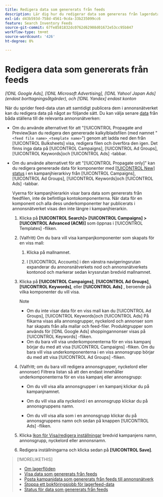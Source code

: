 ```yaml
---
title: Redigera data som genererats från feeds
description: Lär dig hur du redigerar data som genereras från lagerdataflöden.
exl-id: d43b593d-758d-4561-9cda-33b235099cc6
feature: Search Inventory Feeds
source-git-commit: 67fe8581832dc0762d62908d01672e53cc95b847
workflow-type: tm+mt
source-wordcount: '426'
ht-degree: 0%

---
```


# Redigera data som genererats från feeds

*[!DNL Google Ads], [!DNL Microsoft Advertising], [!DNL Yahoo! Japan Ads] (endast borttagningsåtgärder), och [!DNL Yandex] endast konton*

När du sprider feed-data utan att samtidigt publicera dem i annonsnätverket kan du redigera data på något av följande sätt. Du kan välja senare [data](propagated-data-post.md) från båda ställena till de relevanta annonsnätverken:

* Om du använde alternativet för att &quot;[!UICONTROL Propagate and Preview]kan du redigera den genererade kalkylbladsfilen (med namnet &quot;`<feed file name>_<template name>`&quot;) genom att ladda ned den från [!UICONTROL Bulksheets] visa, redigera filen och överföra den igen. Det finns inga data på [!UICONTROL Campaigns], [!UICONTROL Ad Groups], [!UICONTROL Keywords]och [!UICONTROL Ads] -tabbar.

* Om du använde alternativet för att &quot;[!UICONTROL Propagate only]&quot; kan du redigera genererade data för komponenter med [[!UICONTROL New] status](propagated-data-status.md) i en kampanjhierarkivy från [!UICONTROL Campaigns], [!UICONTROL Ad Groups], [!UICONTROL Keywords]och [!UICONTROL Ads] -tabbar.

  Vyerna för kampanjhierarkin visar bara data som genererats från feedfilen, inte de befintliga kontokomponenterna. När data för en komponent och alla dess underkomponenter har publicerats i annonsnätverket visas den inte längre i kampanjhierarkin.

   1. Klicka på **[!UICONTROL Search]> [!UICONTROL Campaigns] >[!UICONTROL Advanced (ACM)]** som öppnas i [!UICONTROL Templates] -fliken.

   1. (Valfritt) Om du bara vill visa kampanjkomponenter som skapats för en viss mall:

      1. Klicka på mallnamnet.

      1. I [!UICONTROL Accounts] i den vänstra navigeringsrutan expanderar du annonsnätverkets nod och annonsnätverkets kontonod och markerar sedan kryssrutan bredvid mallnamnet.

   1. Klicka på **[!UICONTROL Campaigns]**, **[!UICONTROL Ad Groups]**, **[!UICONTROL Keywords]**, eller **[!UICONTROL Ads]** , beroende på vilka komponenter du vill visa.

      >[!NOTE]
      >
      >* Om du inte visar data för en viss mall kan du [!UICONTROL Ad Groups], [!UICONTROL Keywords]och [!UICONTROL Ads] På flikarna visas alla annonsgrupper, nyckelord och annonser som har skapats från alla mallar och feed-filer. Produktgrupper som används för [!DNL Google Ads] shoppingannonser visas på [!UICONTROL Keywords] -fliken.
      >* Om du bara vill visa underkomponenterna för en viss kampanj börjar du med att visa [!UICONTROL Campaigns] -fliken. Om du bara vill visa underkomponenterna i en viss annonsgrupp börjar du med att visa [!UICONTROL Ad Groups] -fliken.

   1. (Valfritt; om du bara vill redigera annonsgrupper, nyckelord eller annonser) Filtrera listan så att den endast innehåller underkomponenterna för en viss kampanj eller annonsgrupp:

      * Om du vill visa alla annonsgrupper i en kampanj klickar du på kampanjnamnet.

      * Om du vill visa alla nyckelord i en annonsgrupp klickar du på annonsgruppens namn.

      * Om du vill visa alla som i en annonsgrupp klickar du på annonsgruppens namn och sedan på knappen [!UICONTROL Ads] -fliken.

   1. Klicka [Ikon för Visa/redigera inställningar](/help/search-social-commerce/assets/settings.png "Ikon för Visa/redigera inställningar") bredvid kampanjens namn, annonsgrupp, nyckelord eller annonsnamn.

   1. Redigera inställningarna och klicka sedan på **[!UICONTROL Save]**.

>[!MORELIKETHIS]
>
>* [Om lagerflöden](inventory-feeds-about.md)
>* [Visa data som genererats från feeds](propagated-data-view.md)
>* [Posta kampanjdata som genererats från feeds till annonsnätverk](propagated-data-post.md)
>* [Stoppa ett bokföringsjobb för lagerfeed-data](stop-job.md)
>* [Status för data som genererats från feeds](propagated-data-status.md)
